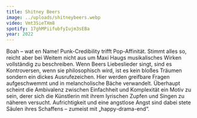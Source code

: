 ```yaml
---
title: Shitney Beers
image: ../uploads/shitneybeers.webp
video: Vmt3SieTXm8
spotify: 17ghMPiifubfyIujm3sEBa
year: 2022
---
```


Boah – wat en Name! Punk-Credibility trifft Pop-Affinität. Stimmt alles so, reicht aber bei Weitem nicht aus um Maxi Haugs musikalisches Wirken vollständig zu beschreiben. Wenn Beers Liebeslieder singt, sind es Kontroversen, wenn sie philosophisch wird, ist es kein bloßes Träumen sondern ein dickes Ausrufezeichen. Hier werden greifbare Fragen aufgeschwemmt und in melancholische Bäche verwandelt. Überhaupt scheint die Ambivalenz zwischen Einfachheit und Komplexität ein Motiv zu sein, derer sich die Künstlerin mit ihrem lyrischen Zupfen und Singen zu näheren versucht. Aufrichtigkeit und eine angstlose Angst sind dabei stete Säulen ihres Schaffens – zumeist mit „happy-drama-end“.
